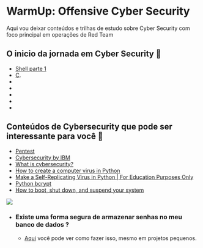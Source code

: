 # WarmUp: Offensive Cyber Security
Aqui vou deixar conteúdos e trilhas de estudo sobre Cyber Security com foco principal em operações de Red Team


## O inicio da jornada em Cyber Security :baby:

- [Shell parte 1](https://github.com/GuilhermePortella/Warm-Up-Offensive-Cyber-Security/tree/main/Codigos/Part1-Scripts%20e%20PowerShell)
- [C](https://github.com/GuilhermePortella/Mastering_C_Language).
- []()
- []()
- []()
- []()
- []()


## Conteúdos de Cybersecurity que pode ser interessante para você :key:

 - [Pentest](https://xtech.com.br/pentest-ou-teste-de-penetracao-o-que-e/)
 - [Cybersecurity by IBM](https://www.ibm.com/skills/topics/cybersecurity/#:~:text=IBM%20has%20leveraged%20its%20artificial,with%20the%20cybersecurity%20training%20below.)
- [What is cybersecurity? ](https://www.ibm.com/topics/cybersecurity)
- [How to create a computer virus in Python](https://thepythoncorner.com/posts/2021-08-30-how-to-create-virus-python/)
- [Make a Self-Replicating Virus in Python | For Education Purposes Only](https://infosecwriteups.com/make-a-self-replicating-virus-in-python-bb29404e3f6b)
- [Python bcrypt](https://zetcode.com/python/bcrypt/)
- [How to boot, shut down, and suspend your system](https://www.redhat.com/sysadmin/linux-boot-shutdown-systemd)

![](https://i.imgur.com/waxVImv.png)


- ### Existe uma forma segura de armazenar senhas no meu banco de dados ? 
    - [Aqui](Codigos/SegurancaemBancosdeDados/README.md) 
você pode ver como fazer isso, mesmo em projetos pequenos.


